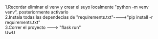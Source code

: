 1.Recordar eliminar el venv y crear el suyo localmente "python -m venv venv", posteriormente activarlo <br>
2.Instala todas las dependecias de "requirements.txt"---->"pip install -r requirements.txt" <br>
3.Correr el proyecto ---> "flask run" <br>
UwU
